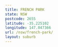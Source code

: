 ```yaml
---
title: FRENCH PARK
state: NSW
postcode: 2655
latitude: -35.225102
longitude: 147.047366
url: /nsw/french-park/
layout: suburb
---
```

